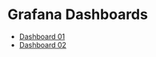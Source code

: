 # Grafana Dashboards

+ [Dashboard 01](https://grafana.com/grafana/dashboards/10000)
+ [Dashboard 02](https://grafana.com/grafana/dashboards/8588)
